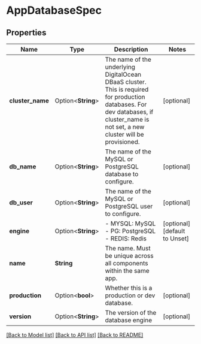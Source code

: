 # AppDatabaseSpec

## Properties

Name | Type | Description | Notes
------------ | ------------- | ------------- | -------------
**cluster_name** | Option<**String**> | The name of the underlying DigitalOcean DBaaS cluster. This is required for production databases. For dev databases, if cluster_name is not set, a new cluster will be provisioned. | [optional]
**db_name** | Option<**String**> | The name of the MySQL or PostgreSQL database to configure. | [optional]
**db_user** | Option<**String**> | The name of the MySQL or PostgreSQL user to configure. | [optional]
**engine** | Option<**String**> | - MYSQL: MySQL - PG: PostgreSQL - REDIS: Redis | [optional][default to Unset]
**name** | **String** | The name. Must be unique across all components within the same app. | 
**production** | Option<**bool**> | Whether this is a production or dev database. | [optional]
**version** | Option<**String**> | The version of the database engine | [optional]

[[Back to Model list]](../README.md#documentation-for-models) [[Back to API list]](../README.md#documentation-for-api-endpoints) [[Back to README]](../README.md)


